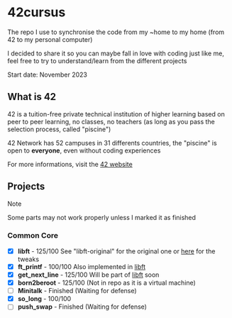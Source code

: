 # 42cursus
The repo I use to synchronise the code from my ~home to my home (from 42 to my personal computer)

I decided to share it so you can maybe fall in love with coding just like me, feel free to try to understand/learn from the different projects

Start date: November 2023

## What is 42
42 is a tuition-free private technical institution of higher learning based on peer to peer learning, no classes, no teachers (as long as you pass the selection process, called "piscine")

42 Network has 52 campuses in 31 differents countries, the "piscine" is open to **everyone**, even without coding experiences

For more informations, visit the [42 website](https://42.fr/en/homepage/)

## Projects
> [!NOTE]
> Some parts may not work properly unless I marked it as finished
### Common Core
- [x] **libft** - 125/100 See "libft-original" for the original one or [here](https://github.com/Hyphona/libft) for the tweaks
- [x] **ft_printf** - 100/100 Also implemented in [libft](https://github.com/Hyphona/libft)
- [x] **get_next_line** - 125/100 Will be part of [libft](https://github.com/Hyphona/libft) soon
- [x] **born2beroot** - 125/100 (Not in repo as it is a virtual machine)
- [ ] **Minitalk** - Finished (Waiting for defense)
- [x] **so_long** - 100/100
- [ ] **push_swap** - Finished (Waiting for defense)
